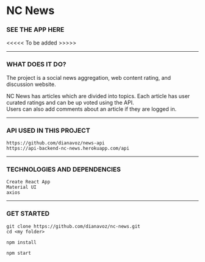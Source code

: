 # NC News 

### SEE THE APP HERE
 <<<<< To be added >>>>>

 <hr>

###  WHAT DOES IT DO?

<p>The project is a social news aggregation, web content rating, and discussion website.</p>

<p>NC News has articles which are divided into topics. Each article has user curated ratings and can be up voted using the API.<br>
   Users can also add comments about an article if they are logged in.</p>


<hr>

### API USED IN THIS PROJECT

```
https://github.com/dianavoz/news-api
https://api-backend-nc-news.herokuapp.com/api
```

<hr>

###  TECHNOLOGIES AND DEPENDENCIES

```
Create React App
Material UI
axios
```

<hr>

### GET STARTED

```
git clone https://github.com/dianavoz/nc-news.git
cd <my folder>
```

```
npm install
```

```
npm start
```

